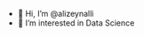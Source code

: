- 👋 Hi, I’m @alizeynalli
- 👀 I’m interested in Data Science

<!---
alizeynalli/alizeynalli is a ✨ special ✨ repository because its `README.md` (this file) appears on your GitHub profile.
You can click the Preview link to take a look at your changes.
--->
